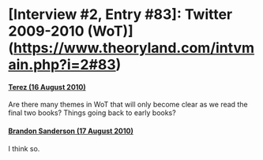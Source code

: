 # [Interview #2, Entry #83]: Twitter 2009-2010 (WoT)](https://www.theoryland.com/intvmain.php?i=2#83)

#### [Terez (16 August 2010)](http://twitter.com/Terez27/status/21337727087)

Are there many themes in WoT that will only become clear as we read the final two books? Things going back to early books?

#### [Brandon Sanderson (17 August 2010)](http://twitter.com/BrandSanderson/status/21381625219)

I think so.

